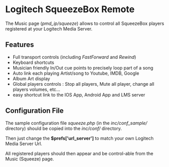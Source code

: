 # Logitech SqueezeBox Remote

The Music page (*pmd_ip/squeeze*) allows to control all SqueezeBox players registered at your Logitech Media Server.

## Features #########################################################################
 - Full transport controls (including *FastForward* and *Rewind*)
 - Keyboard shortcuts
 - Musician friendly In/Out cue points to precisely loop part of a song
 - Auto link each playing Artist/song to Youtube, IMDB, Google
 - Album Art display
 - Global players controls : Stop all players, Mute all player, change all players volumes, etc...
 - easy shortcut link to the IOS App, Android App and LMS server

## Configuration File #########################################################################
The sample configuration file *squeeze.php* (in the *inc/conf_sample/* directory) should be copied into the *inc/conf/* directory.

Then just change the **$prefs['url_server']** to match your own Logitech Media Server Url.

All registered players should then appear and be control-able from the Music (Squeeze) page.
